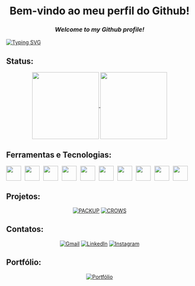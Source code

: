 <h1 align="center">Bem-vindo ao meu perfil do Github!</h1>

<h3 align="center"><em>Welcome to my Github profile!</em></h3>

[![Typing SVG](https://readme-typing-svg.demolab.com/?lines=💼+DESENVOLVEDOR+DE+SOFTWARE+MULTIPLATAFORMA+|+TI;💻+CODANDO+IDEIAS+EM+REALIDADE;💡+APAIXONADO+POR+TECNOLOGIA+E+INOVAÇÃO;🧠+APRENDIZADO+CONTÍNUO;🌍+CONSTRUINDO+SOLUÇÕES+PARA+O+MUNDO+%7C&center=true&width=650&height=60&color=9dc009&vCenter=true&size=22&pause=1000&repeat=true)](https://git.io/typing-svg)

## Status:
<div align="center">
  <a href="https://github.com/arthur-oliver">
    <img align="center" loading="lazy" height="180em" src="https://github-readme-stats.vercel.app/api/top-langs/?username=arthur-oliver&layout=compact&langs_count=7&theme=merko"/>
    <img align="center" loading="lazy" height="180em" src="https://github-readme-stats.vercel.app/api?username=arthur-oliver&show_icons=true&theme=merko&include_all_commits=true&count_private=true"/>
  </a>
</div>

<!--
<p align="center">
  <img src="https://github.com/arthur-oliver/arthur-oliver/blob/output/github-contribution-grid-snake.svg" alt="snake animation"/>
</p>
-->

## Ferramentas e Tecnologias:
<div style="display: flex; flex-wrap: wrap; gap: 10px;">
  <img loading="lazy" src="https://cdn.jsdelivr.net/gh/devicons/devicon@latest/icons/html5/html5-original.svg" width="40" height="40" style="display: inline-block;"/>
  <img loading="lazy" src="https://cdn.jsdelivr.net/gh/devicons/devicon@latest/icons/css3/css3-original.svg" width="40" height="40" style="display: inline-block;"/>
  <img loading="lazy" src="https://cdn.jsdelivr.net/gh/devicons/devicon@latest/icons/javascript/javascript-original.svg" width="40" height="40" style="display: inline-block;"/>
  <img loading="lazy" src="https://cdn.jsdelivr.net/gh/devicons/devicon@latest/icons/python/python-original.svg" width="40" height="40" style="display: inline-block;"/>
  <img loading="lazy" src="https://cdn.jsdelivr.net/gh/devicons/devicon@latest/icons/bootstrap/bootstrap-original.svg" width="40" height="40" style="display: inline-block;"/>
  <img loading="lazy" src="https://cdn.jsdelivr.net/gh/devicons/devicon@latest/icons/figma/figma-original.svg" width="40" height="40" style="display: inline-block;"/>
  <img loading="lazy" src="https://cdn.jsdelivr.net/gh/devicons/devicon@latest/icons/firebase/firebase-original.svg" width="40" height="40" style="display: inline-block;"/>
  <img loading="lazy" src="https://cdn.jsdelivr.net/gh/devicons/devicon@latest/icons/mysql/mysql-original.svg" width="40" height="40" style="display: inline-block;"/>
  <img loading="lazy" src="https://cdn.jsdelivr.net/gh/devicons/devicon@latest/icons/flutter/flutter-original.svg" width="40" height="40" style="display: inline-block;"/>
  <img loading="lazy" src="https://cdn.jsdelivr.net/gh/devicons/devicon@latest/icons/flask/flask-original.svg" width="40" height="40" style="display: inline-block;"/>
</div>

## Projetos:
<p align="center">
  <a href="https://github.com/arthur-oliver/tcc-ti" target="_blank"><img src="https://img.shields.io/badge/PACKUP-ffdcbc?style=for-the-badge&logoColor=black" alt="PACKUP"/></a>
  <a href="https://github.com/arthur-oliver/api-crows" target="_blank"><img src="https://img.shields.io/badge/CROWS-2978DF?style=for-the-badge&logoColor=white" alt="CROWS"/></a>
</p>

## Contatos:
<p align="center">
  <a href="mailto:arthuroliverrossialves@gmail.com"><img src="https://img.shields.io/badge/Gmail-D14836?style=for-the-badge&logo=gmail&logoColor=white" alt="Gmail" /></a>
  <a href="https://www.linkedin.com/in/arthur-óliver-728123350/"><img src="https://img.shields.io/badge/LinkedIn-0077B5?style=for-the-badge&logo=linkedin&logoColor=white" alt="LinkedIn" /></a>
  <a href="https://instagram.com/arthur.oliverrossi"><img src="https://img.shields.io/badge/Instagram-E4405F?style=for-the-badge&logo=instagram&logoColor=white" alt="Instagram" /></a>
</p>

## Portfólio:
<div align="center">
  <a href="https://portfolio-ashy-xi-51.vercel.app/" target="_blank">
    <img src="https://img.shields.io/badge/Portfólio-black?style=for-the-badge" alt="Portfólio">
  </a>
</div>
